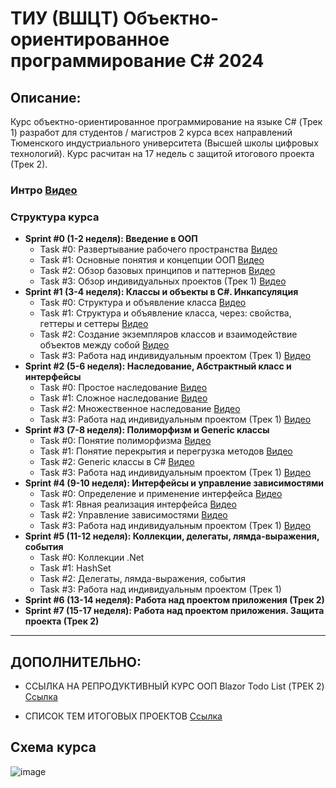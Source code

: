 # ТИУ (ВШЦT) Объектно-ориентированное программирование C# 2024
## Описание:
Курс объектно-ориентированное программирование на языке C# (Трек 1) разработ для студентов / магистров 2 курса всех направлений Тюменского индустриального университета (Высшей школы цифровых технологий). Курс расчитан на 17 недель с защитой итогового проекта (Трек 2).

### Интро [Видео]()

### Структура курса
* **Sprint #0 (1-2 неделя): Введение в ООП**
  * Task #0: Развертывание рабочего пространства [Видео](https://drive.google.com/file/d/1bmRf85UCMqFtBFmFwPO5en4IykpcnnGC/view?usp=sharing)   
  * Task #1: Основные понятия и концепции ООП [Видео](https://drive.google.com/file/d/1w9ujx8oa3AQtShyjaRHFH8TnEOsyVPoZ/view?usp=sharing)   
  * Task #2: Обзор базовых принципов и паттернов [Видео](https://drive.google.com/file/d/1NDa5g_SvVFbJ5CkKj5WZjy5cyjAEJeOd/view?usp=sharing)   
  * Task #3: Обзор индивидуальных проектов (Трек 1) [Видео](https://drive.google.com/file/d/1bWyVDRZ7ZisdUzMavp0kACz5E1QLCy4o/view?usp=sharing)
* **Sprint #1 (3-4 неделя): Классы и объекты в C#. Инкапсуляция**
  * Task #0: Структура и объявление класса [Видео](https://drive.google.com/file/d/1Wf1sDOJFhPMsKDAOQK4JBQ3FfWLfwKgG/view?usp=sharing)
  * Task #1: Структура и объявление класса, через: свойства, геттеры и сеттеры [Видео](https://drive.google.com/file/d/1zHRud6p2CVXr_Fc3SJ0lPHbVfgCaczB6/view?usp=sharing)
  * Task #2: Создание экземпляров классов и взаимодействие объектов между собой [Видео](https://drive.google.com/file/d/1vw3lOhmPH80JbVX56qe2bvcgk9YN8r8_/view?usp=sharing)
  * Task #3: Работа над индивидуальным проектом (Трек 1) [Видео](https://drive.google.com/file/d/1MSF4jFhtrnGUL9VbXdU5fCpjIMFPITM-/view?usp=sharing)
* **Sprint #2 (5-6 неделя): Наследование, Абстрактный класс и интерфейсы**
  * Task #0: Простое наследование [Видео](https://drive.google.com/file/d/1Yfbsb4tczon-ay6TfWeS2tUEznr5Ulq4/view?usp=sharing)
  * Task #1: Сложное наследование [Видео](https://drive.google.com/file/d/123oo5SJKVgJ0NgoI3o378gWHtKzqNOW1/view?usp=sharing)
  * Task #2: Множественное наследование [Видео](https://drive.google.com/file/d/1zaMu-GNQohwLu34bE9f32FTlPeIm5GdQ/view?usp=sharing)
  * Task #3: Работа над индивидуальным проектом (Трек 1) [Видео](https://drive.google.com/file/d/15tGrlbk0qasaJOUaSrGsGCmo5zxVA-_J/view?usp=sharing)
* **Sprint #3 (7-8 неделя): Полиморфизм и Generic классы**
  * Task #0: Понятие полиморфизма [Видео](https://drive.google.com/file/d/1KPr93V8sWgisPeO-9s59VpPr6ll9E6uC/view?usp=sharing)
  * Task #1: Понятие перекрытия и перегрузка методов [Видео](https://drive.google.com/file/d/1Apn7HXv9QHy-DPnB10ncSLH-WGI65pEK/view?usp=sharing)
  * Task #2: Generic классы в C# [Видео](https://drive.google.com/file/d/1dXIJC9TOK0UNz1XYplxUG-ofbu6xvGj5/view?usp=sharing)
  * Task #3: Работа над индивидуальным проектом (Трек 1) [Видео](https://drive.google.com/file/d/1dXIJC9TOK0UNz1XYplxUG-ofbu6xvGj5/view?usp=sharing)
* **Sprint #4 (9-10 неделя): Интерфейсы и управление зависимостями**
  * Task #0: Определение и применение интерфейса [Видео](https://drive.google.com/file/d/16KvFdb63-I5w5zFtlu2Xt4D1SJpGpimv/view?usp=sharing)
  * Task #1: Явная реализация интерфейса [Видео](https://drive.google.com/file/d/1Qfok50aZyYtxDhhh1An5oRrG6joYgjeP/view?usp=sharing)
  * Task #2: Управление зависимостями [Видео](https://drive.google.com/file/d/18R51cuvxca7uZINfN9L5pVCCkN4WFYoX/view?usp=sharing) 
  * Task #3: Работа над индивидуальным проектом (Трек 1) [Видео](https://drive.google.com/file/d/1zqYjTUpCSOEgOMurN48D5cV4rxI6CrJ4/view?usp=sharing)
* **Sprint #5 (11-12 неделя): Коллекции, делегаты, лямда-выражения, события**
  * Task #0: Коллекции .Net
  * Task #1: HashSet<T>
  * Task #2: Делегаты, лямда-выражения, события
  * Task #3: Работа над индивидуальным проектом (Трек 1)
* **Sprint #6 (13-14 неделя): Работа над проектом приложения (Трек 2)**
* **Sprint #7 (15-17 неделя): Работа над проектом приложения. Защита проекта (Трек 2)**

---

## ДОПОЛНИТЕЛЬНО:
* ССЫЛКА НА РЕПРОДУКТИВНЫЙ КУРС ООП Blazor Todo List (ТРЕК 2)  [Ссылка](https://disk.yandex.ru/d/ltWB1Ow11jaKqg)

* СПИСОК ТЕМ ИТОГОВЫХ ПРОЕКТОВ [Ссылка](https://drive.google.com/file/d/1SZBGdoA9onUSquP-eHf_IVMpUz2fYnv9/view?usp=sharing)

## Схема курса

![image](https://github.com/user-attachments/assets/f15d0387-0937-4618-bc76-0311845bdb40)
